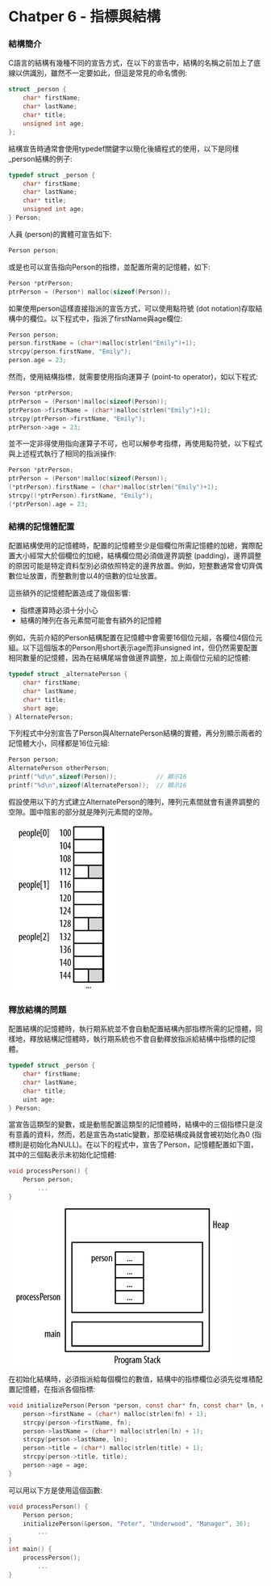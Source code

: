 # Chatper 6 - 指標與結構
### 結構簡介
C語言的結構有幾種不同的宣告方式，在以下的宣告中，結構的名稱之前加上了底線以供識別，雖然不一定要如此，但這是常見的命名慣例:
```c
struct _person {
    char* firstName;
    char* lastName;
    char* title;
    unsigned int age;
};
```

結構宣告時通常會使用typedef關鍵字以簡化後續程式的使用，以下是同樣_person結構的例子:
```c
typedef struct _person {
    char* firstName;
    char* lastName;
    char* title;
    unsigned int age;
} Person;
```

人員 (person)的實體可宣告如下:
```c
Person person;
```

或是也可以宣告指向Person的指標，並配置所需的記憶體，如下:
```c
Person *ptrPerson;
ptrPerson = (Person*) malloc(sizeof(Person));
```

如果使用person這樣直接指派的宣告方式，可以使用點符號 (dot notation)存取結構中的欄位。以下程式中，指派了firstName與age欄位:
```c
Person person;
person.firstName = (char*)malloc(strlen("Emily")+1);
strcpy(person.firstName, "Emily");
person.age = 23;
```

然而，使用結構指標，就需要使用指向運算子 (point-to operator)，如以下程式:
```c
Person *ptrPerson;
ptrPerson = (Person*)malloc(sizeof(Person));
ptrPerson->firstName = (char*)malloc(strlen("Emily")+1);
strcpy(ptrPerson->firstName, "Emily");
ptrPerson->age = 23;
```

並不一定非得使用指向運算子不可，也可以解參考指標，再使用點符號，以下程式與上述程式執行了相同的指派操作:
```c
Person *ptrPerson;
ptrPerson = (Person*)malloc(sizeof(Person));
(*ptrPerson).firstName = (char*)malloc(strlen("Emily")+1);
strcpy((*ptrPerson).firstName, "Emily");
(*ptrPerson).age = 23;
```

### 結構的記憶體配置
配置結構使用的記憶體時，配置的記憶體至少是個欄位所需記憶體的加總，實際配置大小經常大於個欄位的加總，結構欄位間必須做邊界調整 (padding)，邊界調整的原因可能是特定資料型別必須依照特定的邊界放置。例如，短整數通常會切齊偶數位址放置，而整數則會以4的倍數的位址放置。

這些額外的記憶體配置造成了幾個影響:
* 指標運算時必須十分小心
* 結構的陣列在各元素間可能會有額外的記憶體

例如，先前介紹的Person結構配置在記憶體中會需要16個位元組，各欄位4個位元組。以下這個版本的Person用short表示age而非unsigned int，但仍然需要配置相同數量的記憶體，因為在結構尾端會做邊界調整，加上兩個位元組的記憶體:
```c
typedef struct _alternatePerson {
    char* firstName;
    char* lastName;
    char* title;
    short age;
} AlternatePerson;
```

下列程式中分別宣告了Person與AlternatePerson結構的實體，再分別顯示兩者的記憶體大小，同樣都是16位元組:
```c
Person person;
AlternatePerson otherPerson;
printf("%d\n",sizeof(Person));           // 顯示16
printf("%d\n",sizeof(AlternatePerson));  // 顯示16
```

假設使用以下的方式建立AlternatePerson的陣列，陣列元素間就會有邊界調整的空隙。圖中陰影的部分就是陣列元素間的空隙。

![Figure 6-1](./Fig/Figure6-1.png)

### 釋放結構的問題
配置結構的記憶體時，執行期系統並不會自動配置結構內部指標所需的記憶體，同樣地，釋放結構記憶體時，執行期系統也不會自動釋放指派給結構中指標的記憶體。
```c
typedef struct _person {
    char* firstName;
    char* lastName;
    char* title;
    uint age;
} Person;
```

當宣告這類型的變數，或是動態配置這類型的記憶體時，結構中的三個指標只是沒有意義的資料，然而，若是宣告為static變數，那麼結構成員就會被初始化為0 (指標則是初始化為NULL)。在以下的程式中，宣告了Person，記憶體配置如下圖，其中的三個點表示未初始化記憶體:
```c
void processPerson() {
    Person person;
        ...
}
```

![Figure 6-2](./Fig/Figure6-2.png)

在初始化結構時，必須指派給每個欄位的數值，結構中的指標欄位必須先從堆積配置記憶體，在指派各個指標:
```c
void initializePerson(Person *person, const char* fn, const char* ln, const char* title, uint age) {
    person->firstName = (char*) malloc(strlen(fn) + 1);
    strcpy(person->firstName, fn);
    person->lastName = (char*) malloc(strlen(ln) + 1);
    strcpy(person->lastName, ln);
    person->title = (char*) malloc(strlen(title) + 1);
    strcpy(person->title, title);
    person->age = age;
}
```

可以用以下方是使用這個函數:
```c
void processPerson() {
    Person person;
    initializePerson(&person, "Peter", "Underwood", "Manager", 36);
        ...
}
int main() {
    processPerson();
        ...
}
```